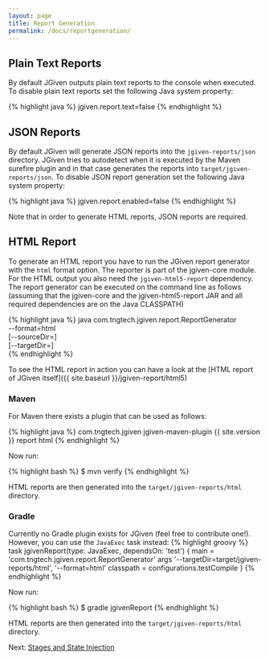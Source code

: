 ```yaml
---
layout: page
title: Report Generation
permalink: /docs/reportgeneration/
---
```


## Plain Text Reports
By default JGiven outputs plain text reports to the console when executed.
To disable plain text reports set the following Java system property:

{% highlight java %}
jgiven.report.text=false
{% endhighlight %}

## JSON Reports

By default JGiven will generate JSON reports into the `jgiven-reports/json` directory.
JGiven tries to autodetect when it is executed by the Maven surefire plugin and in that case generates the
reports into `target/jgiven-reports/json`.
To disable JSON report generation set the following Java system property:

{% highlight java %}
jgiven.report.enabled=false
{% endhighlight %}

Note that in order to generate HTML reports, JSON reports are required.

## HTML Report
To generate an HTML report you have to run the JGiven report generator with the `html` format option.
The reporter is part of the jgiven-core module. For the HTML output you also need the `jgiven-html5-report` dependency. The report generator can be executed on the command line as follows
(assuming that the jgiven-core and the jgiven-html5-report JAR and all required dependencies are on the Java CLASSPATH)

{% highlight java %}
java com.tngtech.jgiven.report.ReportGenerator \
  --format=html \
  [--sourceDir=<jsonreports>] \
  [--targetDir=<targetDir>] \
{% endhighlight %}

To see the HTML report in action you can have a look at the
[HTML report of JGiven itself]({{ site.baseurl }}/jgiven-report/html5)


### Maven
For Maven there exists a plugin that can be used as follows:

{% highlight java %}
<build>
  <plugins>
    <plugin>
      <groupId>com.tngtech.jgiven</groupId>
      <artifactId>jgiven-maven-plugin</artifactId>
      <version>{{ site.version }}</version>
      <executions>
        <execution>
          <goals>
            <goal>report</goal>
          </goals>
        </execution>
      </executions>
      <configuration>
        <format>html</format>
      </configuration>
    </plugin>
 </plugins>
</build>
{% endhighlight %}

Now run:

{% highlight bash %}
$ mvn verify
{% endhighlight %}

HTML reports are then generated into the `target/jgiven-reports/html` directory.

### Gradle
Currently no Gradle plugin exists for JGiven (feel free to contribute one!). However, you can use the `JavaExec` task instead:
{% highlight groovy %}
task jgivenReport(type: JavaExec, dependsOn: 'test') {
    main = 'com.tngtech.jgiven.report.ReportGenerator'
    args '--targetDir=target/jgiven-reports/html',
         '--format=html'
    classpath = configurations.testCompile
}
{% endhighlight %}

Now run:

{% highlight bash %}
$ gradle jgivenReport
{% endhighlight %}

HTML reports are then generated into the `target/jgiven-reports/html` directory.

Next: [Stages and State Injection]({{site.baseurl}}/docs/stages/)

